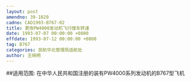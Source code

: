 ```yaml
---
layout: post
amendno: 39-1020
cadno: CAD1993-B767-02
title: 更改PW4000发动机飞行慢车转速
date: 1993-07-07 00:00:00 +0800
effdate: 1993-07-12 00:00:00 +0800
tag: B767
categories: 民航华北管理局适航处
author: 王晓明
---
```


##适用范围:
在中华人民共和国注册的装有PW4000系列发动机的B767型飞机

